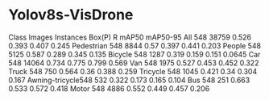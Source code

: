 # Yolov8s-VisDrone

Class         Images   Instances   Box(P)   R   mAP50  mAP50-95
All            548      38759       0.526   0.393  0.407  0.245
Pedestrian     548       8844       0.57    0.397  0.441  0.203
People         548       5125       0.587   0.289  0.345  0.135
Bicycle        548       1287       0.319   0.159  0.151  0.0645
Car            548      14064       0.734   0.775  0.799  0.569
Van            548       1975       0.527   0.453  0.452  0.322
Truck          548        750       0.564   0.36   0.388  0.259
Tricycle       548       1045       0.421   0.34   0.304  0.167
Awning-tricycle548        532       0.322   0.173  0.165  0.104
Bus            548        251       0.663   0.533  0.572  0.418
Motor          548       4886       0.552   0.449  0.457  0.206
